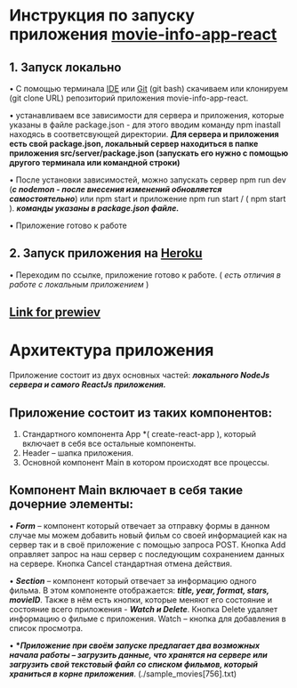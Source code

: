 # Инструкция по запуску приложения [movie-info-app-react](https://github.com/Onefun1/movie-info-app-react/tree/local)

## 1. Запуск локально

• С помощью терминала [IDE](https://ru.wikipedia.org/wiki/Интегрированная_среда_разработки) или [Git](https://git-scm.com) (git bash) скачиваем или клонируем (git clone URL) репозиторий приложения movie-info-app-react.

• устанавливаем все зависимости для сервера и приложения, которые указаны в файле package.json - для этого вводим команду npm inastall находясь в соответсвующей директории.
**Для сервера и приложения есть свой package.json, локальный сервер находиться в папке приложения src/server/package.json (запускать его нужно с помощью другого терминала или командной строки)**

• После установки зависимостей, можно запускать сервер npm run dev (**_с nodemon - после внесения изменений обновляется самостоятельно_**) или npm start и приложение npm run start / ( npm start ). **_команды указаны в package.json файле._**

• Приложение готово к работе

## 2. Запуск приложения на [Heroku](https://devcenter.heroku.com/start)

• Переходим по ссылке, приложение готово к работе. ( _есть отличия в работе с локальным приложением_ )

## [Link for prewiev](https://onefun1.github.io/movie-info-app-react/)

# Архитектура приложения

Приложение состоит из двух основных частей: **_локального NodeJs сервера и самого ReactJs приложения._**

## Приложение состоит из таких компонентов:

1. Стандартного компонента App \*( create-react-app ), который включает в себя все остальные компоненты.
2. Header – шапка приложения.
3. Основной компонент Main в котором происходят все процессы.

## Компонент Main включает в себя такие дочерние элементы:

• **_Form_** – компонент который отвечает за отправку формы в данном случае мы можем добавить новый фильм со своей информацией как на сервер так и в своё приложение с помощью запроса POST. Кнопка Add оправляет запрос на наш сервер с последующим сохранением данных на сервере. Кнопка Cancel стандартная отмена действия.

• **_Section_** – компонент который отвечает за информацию одного фильма. В этом компоненте отображается: **_title, year, format, stars, movieID_**. Также в нём есть кнопки, которые меняют его состояние и состояние всего приложения - **_Watch и Delete_**. Кнопка Delete удаляет информацию о фильме с приложения. Watch – кнопка для добавления в список просмотра.

• **\*_Приложение при своём запуске предлагает два возможных начала работы – загрузить данные, что хранятся на сервере или загрузить свой текстовый файл со списком фильмов, который храниться в корне приложения_**. (./sample_movies[756].txt)
